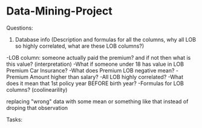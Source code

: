 # Data-Mining-Project
Questions:
1) Database info (Description and formulas for all the columns,  why all LOB so highly correlated, what are these LOB columns?)

-LOB column: someone actually paid the premium? and if not then what is this value? (interpretation)
-What if someone under 18 has value in LOB Premium Car Insurance?
-What does Premium LOB negative mean?
-Premium Amount higher than salary?
-All LOB highly correlated?
-What does it mean that 1st policy year BEFORE birth year?
-Formulas for LOB columns? (coolinearility)


replacing "wrong" data with some mean or something like that instead of droping that observation


Tasks:
